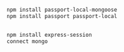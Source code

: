 ```bash

npm install passport-local-mongoose
npm install passport passport-local

```

```bash

npm install express-session
connect mongo

```